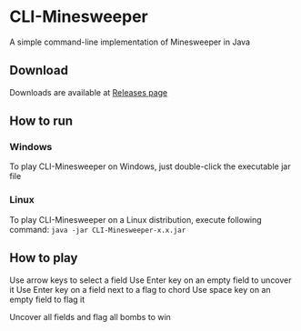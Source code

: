 # CLI-Minesweeper
A simple command-line implementation of Minesweeper in Java

## Download
Downloads are available at [Releases page](https://github.com/Defective4/CLI-Minesweeper/releases/latest)

## How to run
### Windows
To play CLI-Minesweeper on Windows, just double-click the executable jar file

### Linux
To play CLI-Minesweeper on a Linux distribution, execute following command: `java -jar CLI-Minesweeper-x.x.jar`

## How to play
Use arrow keys to select a field
Use Enter key on an empty field to uncover it
Use Enter key on a field next to a flag to chord
Use space key on an empty field to flag it

Uncover all fields and flag all bombs to win
